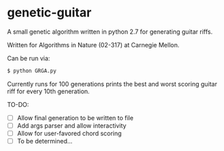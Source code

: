 # genetic-guitar
A small genetic algorithm written in python 2.7 for generating guitar riffs.

Written for Algorithms in Nature (02-317) at Carnegie Mellon. 

Can be run via:
```bash
$ python GRGA.py
```
Currently runs for 100 generations prints the best and worst scoring guitar riff for every 10th generation.

TO-DO:
- [ ] Allow final generation to be written to file
- [ ] Add args parser and allow interactivity
- [ ] Allow for user-favored chord scoring
- [ ] To be determined...
